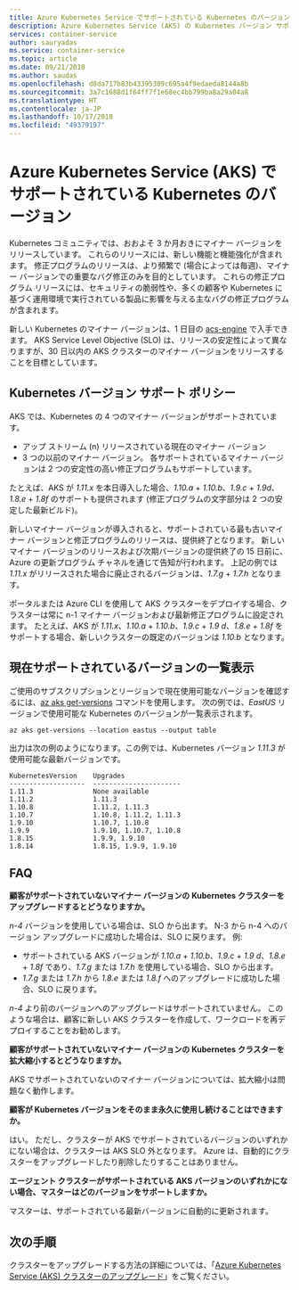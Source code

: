 ```yaml
---
title: Azure Kubernetes Service でサポートされている Kubernetes のバージョン
description: Azure Kubernetes Service (AKS) の Kubernetes バージョン サポート ポリシーとクラスターのライフサイクルを理解する
services: container-service
author: sauryadas
ms.service: container-service
ms.topic: article
ms.date: 09/21/2018
ms.author: saudas
ms.openlocfilehash: d8da717b83b43395309c695a4f9edaeda8144a8b
ms.sourcegitcommit: 3a7c1688d1f64ff7f1e68ec4bb799ba8a29a04a8
ms.translationtype: HT
ms.contentlocale: ja-JP
ms.lasthandoff: 10/17/2018
ms.locfileid: "49379197"
---
```

# <a name="supported-kubernetes-versions-in-azure-kubernetes-service-aks"></a>Azure Kubernetes Service (AKS) でサポートされている Kubernetes のバージョン

Kubernetes コミュニティでは、おおよそ 3 か月おきにマイナー バージョンをリリースしています。 これらのリリースには、新しい機能と機能強化が含まれます。 修正プログラムのリリースは、より頻繁で (場合によっては毎週)、マイナー バージョンでの重要なバグ修正のみを目的としています。 これらの修正プログラム リリースには、セキュリティの脆弱性や、多くの顧客や Kubernetes に基づく運用環境で実行されている製品に影響を与える主なバグの修正プログラムが含まれます。

新しい Kubernetes のマイナー バージョンは、1 日目の [acs-engine][acs-engine] で入手できます。 AKS Service Level Objective (SLO) は、リリースの安定性によって異なりますが、30 日以内の AKS クラスターのマイナー バージョンをリリースすることを目標としています。

## <a name="kubernetes-version-support-policy"></a>Kubernetes バージョン サポート ポリシー

AKS では、Kubernetes の 4 つのマイナー バージョンがサポートされています。

- アップ ストリーム (n) リリースされている現在のマイナー バージョン
- 3 つの以前のマイナー バージョン。 各サポートされているマイナー バージョンは 2 つの安定性の高い修正プログラムもサポートしています。

たとえば、AKS が *1.11.x* を本日導入した場合、*1.10.a* + *1.10.b*、*1.9.c*  + *1.9d*、*1.8.e* + *1.8f* のサポートも提供されます (修正プログラムの文字部分は 2 つの安定した最新ビルド)。

新しいマイナー バージョンが導入されると、サポートされている最も古いマイナー バージョンと修正プログラムのリリースは、提供終了となります。 新しいマイナー バージョンのリリースおよび次期バージョンの提供終了の 15 日前に、Azure の更新プログラム チャネルを通じて告知が行われます。 上記の例では*1.11.x* がリリースされた場合に廃止されるバージョンは、*1.7.g* + *1.7.h* となります。

ポータルまたは Azure CLI を使用して AKS クラスターをデプロイする場合、クラスターは常に n-1 マイナー バージョンおよび最新修正プログラムに設定されます。 たとえば、AKS が *1.11.x*、*1.10.a* + *1.10.b*、*1.9.c* + *1.9 d*、*1.8.e* + *1.8f* をサポートする場合、新しいクラスターの既定のバージョンは *1.10.b* となります。

## <a name="list-currently-supported-versions"></a>現在サポートされているバージョンの一覧表示

ご使用のサブスクリプションとリージョンで現在使用可能なバージョンを確認するには、[az aks get-versions][az-aks-get-versions] コマンドを使用します。 次の例では、*EastUS* リージョンで使用可能な Kubernetes のバージョンが一覧表示されます。

```azurecli-interactive
az aks get-versions --location eastus --output table
```

出力は次の例のようになります。この例では、Kubernetes バージョン *1.11.3* が使用可能な最新バージョンです。

```
KubernetesVersion    Upgrades
-------------------  ----------------------
1.11.3               None available
1.11.2               1.11.3
1.10.8               1.11.2, 1.11.3
1.10.7               1.10.8, 1.11.2, 1.11.3
1.9.10               1.10.7, 1.10.8
1.9.9                1.9.10, 1.10.7, 1.10.8
1.8.15               1.9.9, 1.9.10
1.8.14               1.8.15, 1.9.9, 1.9.10
```

## <a name="faq"></a>FAQ

**顧客がサポートされていないマイナー バージョンの Kubernetes クラスターをアップグレードするとどうなりますか。**

*n-4* バージョンを使用している場合は、SLO から出ます。 N-3 から n-4 へのバージョン アップグレードに成功した場合は、SLO に戻ります。 例: 

- サポートされている AKS バージョンが *1.10.a* + *1.10.b*、*1.9.c* + *1.9 d*、*1.8.e* + *1.8f* であり、*1.7.g* または *1.7.h* を使用している場合、SLO から出ます。
- *1.7.g* または *1.7.h* から *1.8.e* または *1.8.f* へのアップグレードに成功した場合、SLO に戻ります。

*n-4* より前のバージョンへのアップグレードはサポートされていません。 このような場合は、顧客に新しい AKS クラスターを作成して、ワークロードを再デプロイすることをお勧めします。

**顧客がサポートされていないマイナー バージョンの Kubernetes クラスターを拡大縮小するとどうなりますか。**

AKS でサポートされていないのマイナー バージョンについては、拡大縮小は問題なく動作します。

**顧客が Kubernetes バージョンをそのまま永久に使用し続けることはできますか。**

はい。 ただし、クラスターが AKS でサポートされているバージョンのいずれかにない場合は、クラスターは AKS SLO 外となります。 Azure は、自動的にクラスターをアップグレードしたり削除したりすることはありません。

**エージェント クラスターがサポートされている AKS バージョンのいずれかにない場合、マスターはどのバージョンをサポートしますか。**

マスターは、サポートされている最新バージョンに自動的に更新されます。

## <a name="next-steps"></a>次の手順

クラスターをアップグレードする方法の詳細については、「[Azure Kubernetes Service (AKS) クラスターのアップグレード][aks-upgrade]」をご覧ください。

<!-- LINKS - External -->
[acs-engine]: https://github.com/Azure/acs-engine

<!-- LINKS - Internal -->
[aks-upgrade]: upgrade-cluster.md
[az-aks-get-versions]: /cli/azure/aks#az-aks-get-versions